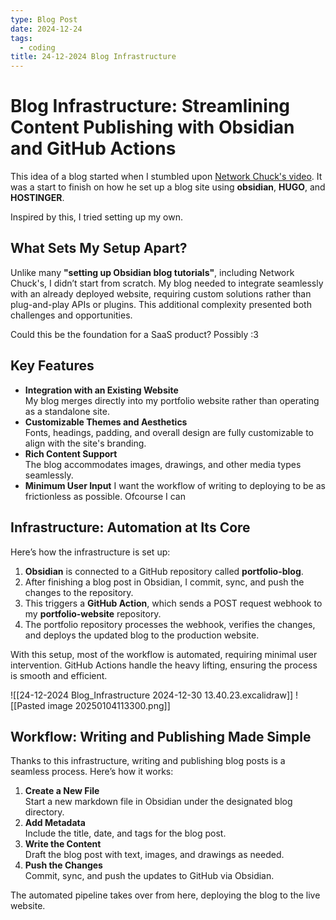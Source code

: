 ```yaml
---
type: Blog Post
date: 2024-12-24
tags:
  - coding
title: 24-12-2024 Blog Infrastructure
---
```

# Blog Infrastructure: Streamlining Content Publishing with Obsidian and GitHub Actions
This idea of a blog started when I stumbled upon [Network Chuck's video](https://www.youtube.com/watch?v=dnE7c0ELEH8&ab_channel=NetworkChuck). It was a start to finish on how he set up a blog site using **obsidian**, **HUGO**, and **HOSTINGER**. 

Inspired by this, I tried setting up my own. 

## What Sets My Setup Apart?
Unlike many **"setting up Obsidian blog tutorials"**, including Network Chuck's, I didn’t start from scratch. My blog needed to integrate seamlessly with an already deployed website, requiring custom solutions rather than plug-and-play APIs or plugins. This additional complexity presented both challenges and opportunities.

Could this be the foundation for a SaaS product? Possibly :3 
## Key Features 
- **Integration with an Existing Website**  
    My blog merges directly into my portfolio website rather than operating as a standalone site.
- **Customizable Themes and Aesthetics**  
    Fonts, headings, padding, and overall design are fully customizable to align with the site's branding.
- **Rich Content Support**  
    The blog accommodates images, drawings, and other media types seamlessly.
- **Minimum User Input**
	I want the workflow of writing to deploying to be as frictionless as possible. Ofcourse I can 

## Infrastructure: Automation at Its Core
Here’s how the infrastructure is set up:

1. **Obsidian** is connected to a GitHub repository called **portfolio-blog**.
2. After finishing a blog post in Obsidian, I commit, sync, and push the changes to the repository.
3. This triggers a **GitHub Action**, which sends a POST request webhook to my **portfolio-website** repository.
4. The portfolio repository processes the webhook, verifies the changes, and deploys the updated blog to the production website.

With this setup, most of the workflow is automated, requiring minimal user intervention. GitHub Actions handle the heavy lifting, ensuring the process is smooth and efficient.

![[24-12-2024 Blog_Infrastructure 2024-12-30 13.40.23.excalidraw]]
![[Pasted image 20250104113300.png]]
## Workflow: Writing and Publishing Made Simple
Thanks to this infrastructure, writing and publishing blog posts is a seamless process. Here’s how it works:
1. **Create a New File**  
    Start a new markdown file in Obsidian under the designated blog directory.
2. **Add Metadata**  
    Include the title, date, and tags for the blog post.
3. **Write the Content**  
    Draft the blog post with text, images, and drawings as needed.
4. **Push the Changes**  
    Commit, sync, and push the updates to GitHub via Obsidian.

The automated pipeline takes over from here, deploying the blog to the live website.
